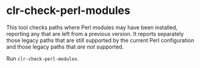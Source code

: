 # clr-check-perl-modules

This tool checks paths where Perl modules may have been installed, reporting
any that are left from a previous version. It reports separately those legacy
paths that are still supported by the current Perl configuration and those
legacy paths that *are not* supported.

Run `clr-check-perl-modules`.
